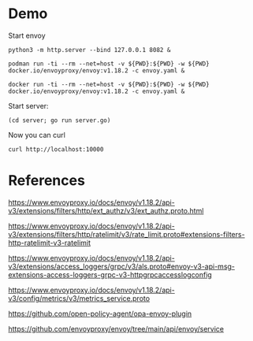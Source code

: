 # Demo

Start envoy
```
python3 -m http.server --bind 127.0.0.1 8082 &

podman run -ti --rm --net=host -v ${PWD}:${PWD} -w ${PWD} docker.io/envoyproxy/envoy:v1.18.2 -c envoy.yaml &

docker run -ti --rm --net=host -v ${PWD}:${PWD} -w ${PWD} docker.io/envoyproxy/envoy:v1.18.2 -c envoy.yaml &
```
Start server:
```
(cd server; go run server.go)
```

Now you can curl
```
curl http://localhost:10000
```

# References

https://www.envoyproxy.io/docs/envoy/v1.18.2/api-v3/extensions/filters/http/ext_authz/v3/ext_authz.proto.html

https://www.envoyproxy.io/docs/envoy/v1.18.2/api-v3/extensions/filters/http/ratelimit/v3/rate_limit.proto#extensions-filters-http-ratelimit-v3-ratelimit

https://www.envoyproxy.io/docs/envoy/v1.18.2/api-v3/extensions/access_loggers/grpc/v3/als.proto#envoy-v3-api-msg-extensions-access-loggers-grpc-v3-httpgrpcaccesslogconfig

https://www.envoyproxy.io/docs/envoy/v1.18.2/api-v3/config/metrics/v3/metrics_service.proto

https://github.com/open-policy-agent/opa-envoy-plugin

https://github.com/envoyproxy/envoy/tree/main/api/envoy/service